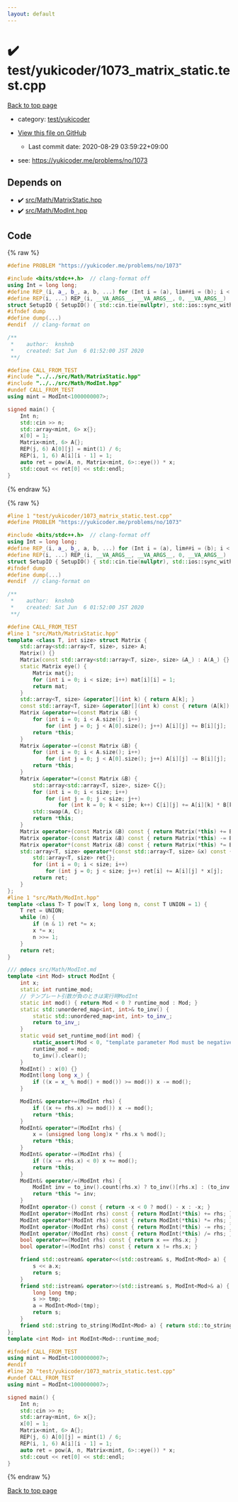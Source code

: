 ```yaml
---
layout: default
---
```


<!-- mathjax config similar to math.stackexchange -->
<script type="text/javascript" async
  src="https://cdnjs.cloudflare.com/ajax/libs/mathjax/2.7.5/MathJax.js?config=TeX-MML-AM_CHTML">
</script>
<script type="text/x-mathjax-config">
  MathJax.Hub.Config({
    TeX: { equationNumbers: { autoNumber: "AMS" }},
    tex2jax: {
      inlineMath: [ ['$','$'] ],
      processEscapes: true
    },
    "HTML-CSS": { matchFontHeight: false },
    displayAlign: "left",
    displayIndent: "2em"
  });
</script>

<script type="text/javascript" src="https://cdnjs.cloudflare.com/ajax/libs/jquery/3.4.1/jquery.min.js"></script>
<script src="https://cdn.jsdelivr.net/npm/jquery-balloon-js@1.1.2/jquery.balloon.min.js" integrity="sha256-ZEYs9VrgAeNuPvs15E39OsyOJaIkXEEt10fzxJ20+2I=" crossorigin="anonymous"></script>
<script type="text/javascript" src="../../../assets/js/copy-button.js"></script>
<link rel="stylesheet" href="../../../assets/css/copy-button.css" />


# :heavy_check_mark: test/yukicoder/1073_matrix_static.test.cpp

<a href="../../../index.html">Back to top page</a>

* category: <a href="../../../index.html#de60e5ba474ac43bf7562c10f5977e2d">test/yukicoder</a>
* <a href="{{ site.github.repository_url }}/blob/master/test/yukicoder/1073_matrix_static.test.cpp">View this file on GitHub</a>
    - Last commit date: 2020-08-29 03:59:22+09:00


* see: <a href="https://yukicoder.me/problems/no/1073">https://yukicoder.me/problems/no/1073</a>


## Depends on

* :heavy_check_mark: <a href="../../../library/src/Math/MatrixStatic.hpp.html">src/Math/MatrixStatic.hpp</a>
* :heavy_check_mark: <a href="../../../library/src/Math/ModInt.hpp.html">src/Math/ModInt.hpp</a>


## Code

<a id="unbundled"></a>
{% raw %}
```cpp
#define PROBLEM "https://yukicoder.me/problems/no/1073"

#include <bits/stdc++.h>  // clang-format off
using Int = long long;
#define REP_(i, a_, b_, a, b, ...) for (Int i = (a), lim##i = (b); i < lim##i; i++)
#define REP(i, ...) REP_(i, __VA_ARGS__, __VA_ARGS__, 0, __VA_ARGS__)
struct SetupIO { SetupIO() { std::cin.tie(nullptr), std::ios::sync_with_stdio(false), std::cout << std::fixed << std::setprecision(13); } } setup_io;
#ifndef dump
#define dump(...)
#endif  // clang-format on

/**
 *    author:  knshnb
 *    created: Sat Jun  6 01:52:00 JST 2020
 **/

#define CALL_FROM_TEST
#include "../../src/Math/MatrixStatic.hpp"
#include "../../src/Math/ModInt.hpp"
#undef CALL_FROM_TEST
using mint = ModInt<1000000007>;

signed main() {
    Int n;
    std::cin >> n;
    std::array<mint, 6> x{};
    x[0] = 1;
    Matrix<mint, 6> A{};
    REP(j, 6) A[0][j] = mint(1) / 6;
    REP(i, 1, 6) A[i][i - 1] = 1;
    auto ret = pow(A, n, Matrix<mint, 6>::eye()) * x;
    std::cout << ret[0] << std::endl;
}

```
{% endraw %}

<a id="bundled"></a>
{% raw %}
```cpp
#line 1 "test/yukicoder/1073_matrix_static.test.cpp"
#define PROBLEM "https://yukicoder.me/problems/no/1073"

#include <bits/stdc++.h>  // clang-format off
using Int = long long;
#define REP_(i, a_, b_, a, b, ...) for (Int i = (a), lim##i = (b); i < lim##i; i++)
#define REP(i, ...) REP_(i, __VA_ARGS__, __VA_ARGS__, 0, __VA_ARGS__)
struct SetupIO { SetupIO() { std::cin.tie(nullptr), std::ios::sync_with_stdio(false), std::cout << std::fixed << std::setprecision(13); } } setup_io;
#ifndef dump
#define dump(...)
#endif  // clang-format on

/**
 *    author:  knshnb
 *    created: Sat Jun  6 01:52:00 JST 2020
 **/

#define CALL_FROM_TEST
#line 1 "src/Math/MatrixStatic.hpp"
template <class T, int size> struct Matrix {
    std::array<std::array<T, size>, size> A;
    Matrix() {}
    Matrix(const std::array<std::array<T, size>, size> &A_) : A(A_) {}
    static Matrix eye() {
        Matrix mat{};
        for (int i = 0; i < size; i++) mat[i][i] = 1;
        return mat;
    }
    std::array<T, size> &operator[](int k) { return A[k]; }
    const std::array<T, size> &operator[](int k) const { return (A[k]); }
    Matrix &operator+=(const Matrix &B) {
        for (int i = 0; i < A.size(); i++)
            for (int j = 0; j < A[0].size(); j++) A[i][j] += B[i][j];
        return *this;
    }
    Matrix &operator-=(const Matrix &B) {
        for (int i = 0; i < A.size(); i++)
            for (int j = 0; j < A[0].size(); j++) A[i][j] -= B[i][j];
        return *this;
    }
    Matrix &operator*=(const Matrix &B) {
        std::array<std::array<T, size>, size> C{};
        for (int i = 0; i < size; i++)
            for (int j = 0; j < size; j++)
                for (int k = 0; k < size; k++) C[i][j] += A[i][k] * B[k][j];
        std::swap(A, C);
        return *this;
    }
    Matrix operator+(const Matrix &B) const { return Matrix(*this) += B; }
    Matrix operator-(const Matrix &B) const { return Matrix(*this) -= B; }
    Matrix operator*(const Matrix &B) const { return Matrix(*this) *= B; }
    std::array<T, size> operator*(const std::array<T, size> &x) const {
        std::array<T, size> ret{};
        for (int i = 0; i < size; i++)
            for (int j = 0; j < size; j++) ret[i] += A[i][j] * x[j];
        return ret;
    }
};
#line 1 "src/Math/ModInt.hpp"
template <class T> T pow(T x, long long n, const T UNION = 1) {
    T ret = UNION;
    while (n) {
        if (n & 1) ret *= x;
        x *= x;
        n >>= 1;
    }
    return ret;
}

/// @docs src/Math/ModInt.md
template <int Mod> struct ModInt {
    int x;
    static int runtime_mod;
    // テンプレート引数が負のときは実行時ModInt
    static int mod() { return Mod < 0 ? runtime_mod : Mod; }
    static std::unordered_map<int, int>& to_inv() {
        static std::unordered_map<int, int> to_inv_;
        return to_inv_;
    }
    static void set_runtime_mod(int mod) {
        static_assert(Mod < 0, "template parameter Mod must be negative for runtime ModInt");
        runtime_mod = mod;
        to_inv().clear();
    }
    ModInt() : x(0) {}
    ModInt(long long x_) {
        if ((x = x_ % mod() + mod()) >= mod()) x -= mod();
    }

    ModInt& operator+=(ModInt rhs) {
        if ((x += rhs.x) >= mod()) x -= mod();
        return *this;
    }
    ModInt& operator*=(ModInt rhs) {
        x = (unsigned long long)x * rhs.x % mod();
        return *this;
    }
    ModInt& operator-=(ModInt rhs) {
        if ((x -= rhs.x) < 0) x += mod();
        return *this;
    }
    ModInt& operator/=(ModInt rhs) {
        ModInt inv = to_inv().count(rhs.x) ? to_inv()[rhs.x] : (to_inv()[rhs.x] = pow(rhs, mod() - 2).x);
        return *this *= inv;
    }
    ModInt operator-() const { return -x < 0 ? mod() - x : -x; }
    ModInt operator+(ModInt rhs) const { return ModInt(*this) += rhs; }
    ModInt operator*(ModInt rhs) const { return ModInt(*this) *= rhs; }
    ModInt operator-(ModInt rhs) const { return ModInt(*this) -= rhs; }
    ModInt operator/(ModInt rhs) const { return ModInt(*this) /= rhs; }
    bool operator==(ModInt rhs) const { return x == rhs.x; }
    bool operator!=(ModInt rhs) const { return x != rhs.x; }

    friend std::ostream& operator<<(std::ostream& s, ModInt<Mod> a) {
        s << a.x;
        return s;
    }
    friend std::istream& operator>>(std::istream& s, ModInt<Mod>& a) {
        long long tmp;
        s >> tmp;
        a = ModInt<Mod>(tmp);
        return s;
    }
    friend std::string to_string(ModInt<Mod> a) { return std::to_string(a.x); }
};
template <int Mod> int ModInt<Mod>::runtime_mod;

#ifndef CALL_FROM_TEST
using mint = ModInt<1000000007>;
#endif
#line 20 "test/yukicoder/1073_matrix_static.test.cpp"
#undef CALL_FROM_TEST
using mint = ModInt<1000000007>;

signed main() {
    Int n;
    std::cin >> n;
    std::array<mint, 6> x{};
    x[0] = 1;
    Matrix<mint, 6> A{};
    REP(j, 6) A[0][j] = mint(1) / 6;
    REP(i, 1, 6) A[i][i - 1] = 1;
    auto ret = pow(A, n, Matrix<mint, 6>::eye()) * x;
    std::cout << ret[0] << std::endl;
}

```
{% endraw %}

<a href="../../../index.html">Back to top page</a>

